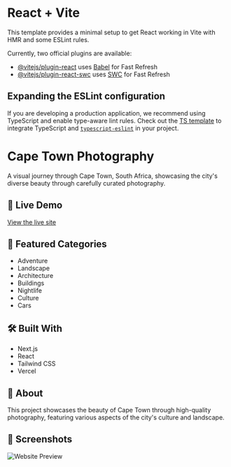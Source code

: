 # React + Vite

This template provides a minimal setup to get React working in Vite with HMR and some ESLint rules.

Currently, two official plugins are available:

- [@vitejs/plugin-react](https://github.com/vitejs/vite-plugin-react/blob/main/packages/plugin-react/README.md) uses [Babel](https://babeljs.io/) for Fast Refresh
- [@vitejs/plugin-react-swc](https://github.com/vitejs/vite-plugin-react-swc) uses [SWC](https://swc.rs/) for Fast Refresh

## Expanding the ESLint configuration

If you are developing a production application, we recommend using TypeScript and enable type-aware lint rules. Check out the [TS template](https://github.com/vitejs/vite/tree/main/packages/create-vite/template-react-ts) to integrate TypeScript and [`typescript-eslint`](https://typescript-eslint.io) in your project.

# Cape Town Photography

A visual journey through Cape Town, South Africa, showcasing the city's diverse beauty through carefully curated photography.

## 🌟 Live Demo
[View the live site](your-vercel-url-here)

## 📸 Featured Categories
- Adventure
- Landscape
- Architecture
- Buildings
- Nightlife
- Culture
- Cars

## 🛠 Built With
- Next.js
- React
- Tailwind CSS
- Vercel

## 📍 About
This project showcases the beauty of Cape Town through high-quality photography, featuring various aspects of the city's culture and landscape.

## 📱 Screenshots
![Website Preview](path-to-screenshot)
